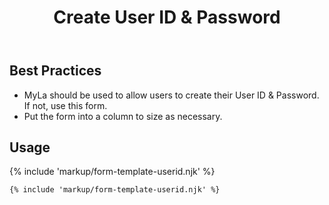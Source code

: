 ﻿---
title: Create User ID & Password
summary: The Create User ID & Password form allows users to create and update their User ID & Password.
tags: form-templates
layout: docs/guide
eleventyNavigation:
  key: Create User ID & Password
  parent: Form Templates
  order: 4
  excerpt: The Create User ID & Password form allows users to create and update their User ID & Password.
  img: /img/illustrations/illus-create-user-id-password.svg
---

## Best Practices

- MyLa should be used to allow users to create their User ID & Password. If not, use this form.
- Put the form into a column to size as necessary.

## Usage

{% include 'markup/form-template-userid.njk' %}

``` html
{% include 'markup/form-template-userid.njk' %}
```
